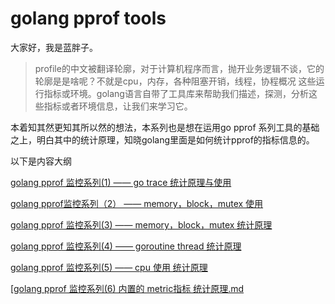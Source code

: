 # golang pprof tools

大家好，我是蓝胖子。

> profile的中文被翻译轮廓，对于计算机程序而言，抛开业务逻辑不谈，它的轮廓是是啥呢？不就是cpu，内存，各种阻塞开销，线程，协程概况 这些运行指标或环境。golang语言自带了工具库来帮助我们描述，探测，分析这些指标或者环境信息，让我们来学习它。

本着知其然更知其所以然的想法，本系列也是想在运用go pprof 系列工具的基础之上，明白其中的统计原理，知晓golang里面是如何统计pprof的指标信息的。

以下是内容大纲

[golang pprof 监控系列(1) —— go trace 统计原理与使用](pprof监控系列(1)——go_trace统计原理与使用.md)


[golang pprof监控系列（2） —— memory，block，mutex 使用]( pprof监控系列(2)——memory,block,mutex的使用.md)

[golang pprof 监控系列(3) —— memory，block，mutex 统计原理](pprof监控系列(3)——memory,block,mutex统计原理.md)


[golang pprof 监控系列(4) —— goroutine thread 统计原理]( pprof监控系列(4)——goroutine_thread统计原理.md)

[golang pprof 监控系列(5) —— cpu 使用 统计原理]( pprof监控系列(5)——cpu使用率统计原理.md)

[[golang pprof 监控系列(6) 内置的 metric指标 统计原理.md](pprof监控系列(6)——内置的metric指标统计原理.md)

